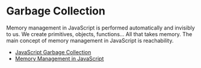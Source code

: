 # Garbage Collection

Memory management in JavaScript is performed automatically and invisibly to us. We create primitives, objects, functions… All that takes memory. The main concept of memory management in JavaScript is reachability.

- [JavaScript Garbage Collection](https://javascript.info/garbage-collection)
- [Memory Management in JavaScript](https://developer.mozilla.org/en-US/docs/Web/JavaScript/Memory_Management)
